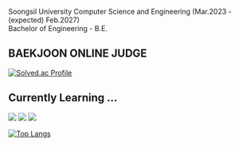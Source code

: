 Soongsil University Computer Science and Engineering (Mar.2023 - (expected) Feb.2027)<br>
Bachelor of Engineering - B.E.

<div align=left><h2>BAEKJOON ONLINE JUDGE</h2></div>

[![Solved.ac Profile](http://mazassumnida.wtf/api/v2/generate_badge?boj=mingnei)]([https://solved.ac/mingnei/](https://solved.ac/profile/mingnei))

<div align=left><h2>Currently Learning ...</h2></div>

<div align=left> 
  <img src="https://img.shields.io/badge/C-A8B9CC?style=for-the-badge&logo=c&logoColor=white">
  <img src="https://img.shields.io/badge/c++-00599C?style=for-the-badge&logo=c%2B%2B&logoColor=white"> 
  <img src="https://img.shields.io/badge/python-3776AB?style=for-the-badge&logo=python&logoColor=white"> 
  <br>
</div>

[![Top Langs](https://github-readme-stats.vercel.app/api/top-langs/?username=kangminhee)](https://github.com/anuraghazra/github-readme-stats)
